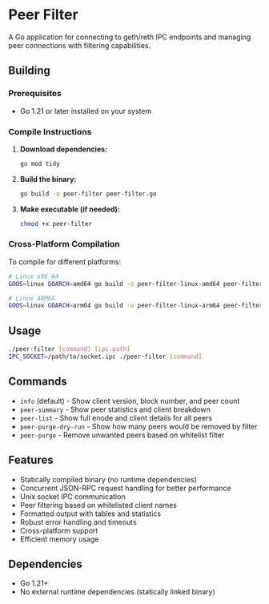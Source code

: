 # Peer Filter

A Go application for connecting to geth/reth IPC endpoints and managing peer connections with filtering capabilities.

## Building

### Prerequisites
- Go 1.21 or later installed on your system

### Compile Instructions

1. **Download dependencies:**
   ```bash
   go mod tidy
   ```

2. **Build the binary:**
   ```bash
   go build -o peer-filter peer-filter.go
   ```

3. **Make executable (if needed):**
   ```bash
   chmod +x peer-filter
   ```

### Cross-Platform Compilation

To compile for different platforms:

```bash
# Linux x86_64
GOOS=linux GOARCH=amd64 go build -o peer-filter-linux-amd64 peer-filter.go

# Linux ARM64
GOOS=linux GOARCH=arm64 go build -o peer-filter-linux-arm64 peer-filter.go
```

## Usage

```bash
./peer-filter [command] [ipc-path]
IPC_SOCKET=/path/to/socket.ipc ./peer-filter [command]
```

## Commands

- `info` (default) - Show client version, block number, and peer count
- `peer-summary` - Show peer statistics and client breakdown
- `peer-list` - Show full enode and client details for all peers
- `peer-purge-dry-run` - Show how many peers would be removed by filter
- `peer-purge` - Remove unwanted peers based on whitelist filter

## Features

- Statically compiled binary (no runtime dependencies)
- Concurrent JSON-RPC request handling for better performance
- Unix socket IPC communication
- Peer filtering based on whitelisted client names
- Formatted output with tables and statistics
- Robust error handling and timeouts
- Cross-platform support
- Efficient memory usage

## Dependencies

- Go 1.21+
- No external runtime dependencies (statically linked binary)
